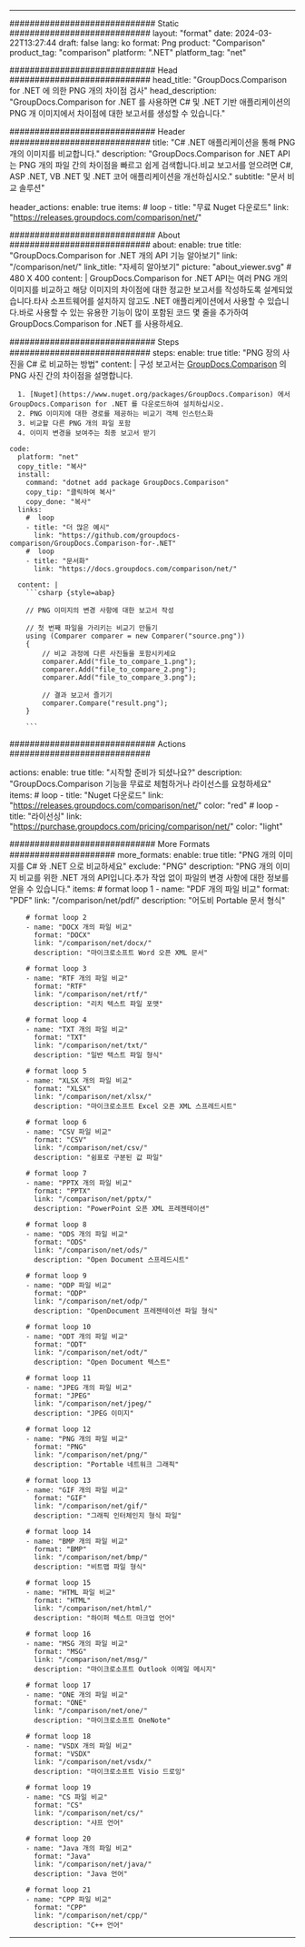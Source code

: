 
---
############################# Static ############################
layout: "format"
date:  2024-03-22T13:27:44
draft: false
lang: ko
format: Png
product: "Comparison"
product_tag: "comparison"
platform: ".NET"
platform_tag: "net"

############################# Head ############################
head_title: "GroupDocs.Comparison for .NET 에 의한 PNG 개의 차이점 검사"
head_description: "GroupDocs.Comparison for .NET 를 사용하면 C# 및 .NET 기반 애플리케이션의 PNG 개 이미지에서 차이점에 대한 보고서를 생성할 수 있습니다."

############################# Header ############################
title: "C# .NET 애플리케이션을 통해 PNG 개의 이미지를 비교합니다." 
description: "GroupDocs.Comparison for .NET API는 PNG 개의 파일 간의 차이점을 빠르고 쉽게 검색합니다.비교 보고서를 얻으려면 C#, ASP .NET, VB .NET 및 .NET 코어 애플리케이션을 개선하십시오."
subtitle: "문서 비교 솔루션" 

header_actions:
  enable: true
  items:
    #  loop
    - title: "무료 Nuget 다운로드"
      link: "https://releases.groupdocs.com/comparison/net/"
      
############################# About ############################
about:
    enable: true
    title: "GroupDocs.Comparison for .NET 개의 API 기능 알아보기"
    link: "/comparison/net/"
    link_title: "자세히 알아보기"
    picture: "about_viewer.svg" # 480 X 400
    content: |
       GroupDocs.Comparison for .NET API는 여러 PNG 개의 이미지를 비교하고 해당 이미지의 차이점에 대한 정교한 보고서를 작성하도록 설계되었습니다.타사 소프트웨어를 설치하지 않고도 .NET 애플리케이션에서 사용할 수 있습니다.바로 사용할 수 있는 유용한 기능이 많이 포함된 코드 몇 줄을 추가하여 GroupDocs.Comparison for .NET 를 사용하세요.

############################# Steps ############################
steps:
    enable: true
    title: "PNG 장의 사진을 C# 로 비교하는 방법"
    content: |
      구성 보고서는 [GroupDocs.Comparison](https://products.groupdocs.com/comparison/net/) 의 PNG 사진 간의 차이점을 설명합니다.
      
      1. [Nuget](https://www.nuget.org/packages/GroupDocs.Comparison) 에서 GroupDocs.Comparison for .NET 를 다운로드하여 설치하십시오.
      2. PNG 이미지에 대한 경로를 제공하는 비교기 객체 인스턴스화
      3. 비교할 다른 PNG 개의 파일 포함
      4. 이미지 변경을 보여주는 최종 보고서 받기
   
    code:
      platform: "net"
      copy_title: "복사"
      install:
        command: "dotnet add package GroupDocs.Comparison"
        copy_tip: "클릭하여 복사"
        copy_done: "복사"
      links:
        #  loop
        - title: "더 많은 예시"
          link: "https://github.com/groupdocs-comparison/GroupDocs.Comparison-for-.NET"
        #  loop
        - title: "문서화"
          link: "https://docs.groupdocs.com/comparison/net/"
          
      content: |
        ```csharp {style=abap}

        // PNG 이미지의 변경 사항에 대한 보고서 작성

        // 첫 번째 파일을 가리키는 비교기 만들기
        using (Comparer comparer = new Comparer("source.png"))
        {
            // 비교 과정에 다른 사진들을 포함시키세요
        	comparer.Add("file_to_compare_1.png");
            comparer.Add("file_to_compare_2.png");
            comparer.Add("file_to_compare_3.png");

            // 결과 보고서 즐기기
            comparer.Compare("result.png"); 
        }
        
        ```            

############################# Actions ############################

actions:
  enable: true
  title: "시작할 준비가 되셨나요?"
  description: "GroupDocs.Comparison 기능을 무료로 체험하거나 라이선스를 요청하세요"
  items:
    #  loop
    - title: "Nuget 다운로드"
      link: "https://releases.groupdocs.com/comparison/net/"
      color: "red"
        #  loop
    - title: "라이선싱"
      link: "https://purchase.groupdocs.com/pricing/comparison/net/"
      color: "light"


############################# More Formats #####################
more_formats:
    enable: true
    title: "PNG 개의 이미지를 C# 와 .NET 으로 비교하세요"
    exclude: "PNG"
    description: "PNG 개의 이미지 비교를 위한 .NET 개의 API입니다.추가 작업 없이 파일의 변경 사항에 대한 정보를 얻을 수 있습니다."
    items: 
        # format loop 1
        - name: "PDF 개의 파일 비교"
          format: "PDF"
          link: "/comparison/net/pdf/"
          description: "어도비 Portable 문서 형식"

        # format loop 2
        - name: "DOCX 개의 파일 비교"
          format: "DOCX"
          link: "/comparison/net/docx/"
          description: "마이크로소프트 Word 오픈 XML 문서"

        # format loop 3
        - name: "RTF 개의 파일 비교"
          format: "RTF"
          link: "/comparison/net/rtf/"
          description: "리치 텍스트 파일 포맷"

        # format loop 4
        - name: "TXT 개의 파일 비교"
          format: "TXT"
          link: "/comparison/net/txt/"
          description: "일반 텍스트 파일 형식"

        # format loop 5
        - name: "XLSX 개의 파일 비교"
          format: "XLSX"
          link: "/comparison/net/xlsx/"
          description: "마이크로소프트 Excel 오픈 XML 스프레드시트"

        # format loop 6
        - name: "CSV 파일 비교"
          format: "CSV"
          link: "/comparison/net/csv/"
          description: "쉼표로 구분된 값 파일"

        # format loop 7
        - name: "PPTX 개의 파일 비교"
          format: "PPTX"
          link: "/comparison/net/pptx/"
          description: "PowerPoint 오픈 XML 프레젠테이션"

        # format loop 8
        - name: "ODS 개의 파일 비교"
          format: "ODS"
          link: "/comparison/net/ods/"
          description: "Open Document 스프레드시트"

        # format loop 9
        - name: "ODP 파일 비교"
          format: "ODP"
          link: "/comparison/net/odp/"
          description: "OpenDocument 프레젠테이션 파일 형식"

        # format loop 10
        - name: "ODT 개의 파일 비교"
          format: "ODT"
          link: "/comparison/net/odt/"
          description: "Open Document 텍스트"

        # format loop 11
        - name: "JPEG 개의 파일 비교"
          format: "JPEG"
          link: "/comparison/net/jpeg/"
          description: "JPEG 이미지"

        # format loop 12
        - name: "PNG 개의 파일 비교"
          format: "PNG"
          link: "/comparison/net/png/"
          description: "Portable 네트워크 그래픽"

        # format loop 13
        - name: "GIF 개의 파일 비교"
          format: "GIF"
          link: "/comparison/net/gif/"
          description: "그래픽 인터체인지 형식 파일"

        # format loop 14
        - name: "BMP 개의 파일 비교"
          format: "BMP"
          link: "/comparison/net/bmp/"
          description: "비트맵 파일 형식"

        # format loop 15
        - name: "HTML 파일 비교"
          format: "HTML"
          link: "/comparison/net/html/"
          description: "하이퍼 텍스트 마크업 언어"

        # format loop 16
        - name: "MSG 개의 파일 비교"
          format: "MSG"
          link: "/comparison/net/msg/"
          description: "마이크로소프트 Outlook 이메일 메시지"

        # format loop 17
        - name: "ONE 개의 파일 비교"
          format: "ONE"
          link: "/comparison/net/one/"
          description: "마이크로소프트 OneNote"

        # format loop 18
        - name: "VSDX 개의 파일 비교"
          format: "VSDX"
          link: "/comparison/net/vsdx/"
          description: "마이크로소프트 Visio 드로잉"

        # format loop 19
        - name: "CS 파일 비교"
          format: "CS"
          link: "/comparison/net/cs/"
          description: "샤프 언어"

        # format loop 20
        - name: "Java 개의 파일 비교"
          format: "Java"
          link: "/comparison/net/java/"
          description: "Java 언어"
          
        # format loop 21
        - name: "CPP 파일 비교"
          format: "CPP"
          link: "/comparison/net/cpp/"
          description: "C++ 언어"
---